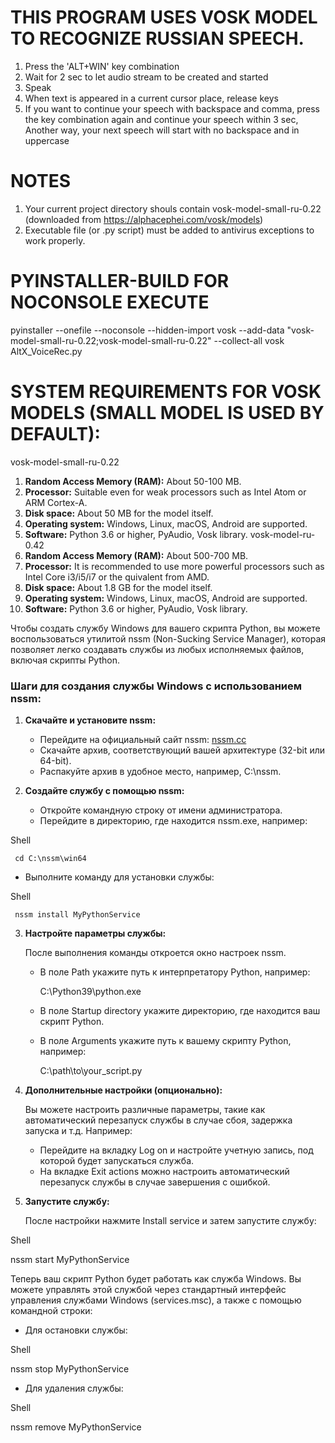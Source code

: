 # THIS PROGRAM USES VOSK MODEL TO RECOGNIZE RUSSIAN SPEECH.

1) Press the 'ALT+WIN' key combination  
2) Wait for 2 sec to let audio stream to be created and started
3) Speak
4) When text is appeared in a current cursor place, release keys
5) If you want to continue your speech with backspace and comma,
        press the key combination again and continue your speech within 3 sec, 
   Another way, your next speech will start with no backspace and in uppercase



# NOTES
1. Your current project directory shouls contain vosk-model-small-ru-0.22 (downloaded from https://alphacephei.com/vosk/models)
2. Executable file (or .py script) must be added to antivirus exceptions to work properly.



# PYINSTALLER-BUILD FOR NOCONSOLE EXECUTE

pyinstaller --onefile --noconsole --hidden-import vosk --add-data "vosk-model-small-ru-0.22;vosk-model-small-ru-0.22" --collect-all vosk AltX_VoiceRec.py



# SYSTEM REQUIREMENTS FOR VOSK MODELS (SMALL MODEL IS USED BY DEFAULT):

vosk-model-small-ru-0.22
1. **Random Access Memory (RAM):** About 50-100 MB.
2. **Processor:** Suitable even for weak processors such as Intel Atom or ARM Cortex-A.
3. **Disk space:** About 50 MB for the model itself.
4. **Operating system:** Windows, Linux, macOS, Android are supported.
5. **Software:** Python 3.6 or higher, PyAudio, Vosk library.
vosk-model-ru-0.42
1. **Random Access Memory (RAM):** About 500-700 MB.
2. **Processor:** It is recommended to use more powerful processors such as Intel Core i3/i5/i7 or the quivalent from AMD.
3. **Disk space:** About 1.8 GB for the model itself.
4. **Operating system:** Windows, Linux, macOS, Android are supported.
5. **Software:** Python 3.6 or higher, PyAudio, Vosk library.



















Чтобы создать службу Windows для вашего скрипта Python, вы можете воспользоваться утилитой nssm (Non-Sucking Service Manager), которая позволяет легко создавать службы из любых исполняемых файлов, включая скрипты Python.

### Шаги для создания службы Windows с использованием nssm:

1. **Скачайте и установите nssm:**

   - Перейдите на официальный сайт nssm: [nssm.cc](https://nssm.cc/download)
   - Скачайте архив, соответствующий вашей архитектуре (32-bit или 64-bit).
   - Распакуйте архив в удобное место, например, C:\nssm.

2. **Создайте службу с помощью nssm:**

   - Откройте командную строку от имени администратора.
   - Перейдите в директорию, где находится nssm.exe, например:
     
Shell

     cd C:\nssm\win64
     
   - Выполните команду для установки службы:
     
Shell

     nssm install MyPythonService
     

3. **Настройте параметры службы:**

   После выполнения команды откроется окно настроек nssm.

   - В поле Path укажите путь к интерпретатору Python, например:
     
     C:\Python39\python.exe
     
   - В поле Startup directory укажите директорию, где находится ваш скрипт Python.
   - В поле Arguments укажите путь к вашему скрипту Python, например:
     
     C:\path\to\your_script.py
     

4. **Дополнительные настройки (опционально):**

   Вы можете настроить различные параметры, такие как автоматический перезапуск службы в случае сбоя, задержка запуска и т.д. Например:

   - Перейдите на вкладку Log on и настройте учетную запись, под которой будет запускаться служба.
   - На вкладке Exit actions можно настроить автоматический перезапуск службы в случае завершения с ошибкой.

5. **Запустите службу:**

   После настройки нажмите Install service и затем запустите службу:
   
Shell

   nssm start MyPythonService
   

Теперь ваш скрипт Python будет работать как служба Windows. Вы можете управлять этой службой через стандартный интерфейс управления службами Windows (services.msc), а также с помощью командной строки:

- Для остановки службы:
  
Shell

  nssm stop MyPythonService
  

- Для удаления службы:
  
Shell

  nssm remove MyPythonService




